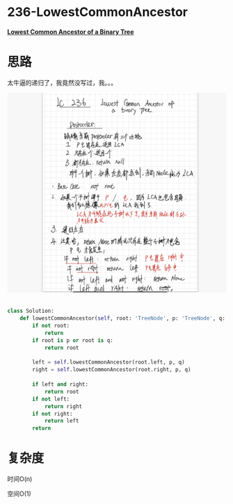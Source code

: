 # 236-LowestCommonAncestor

#### [Lowest Common Ancestor of a Binary Tree](https://leetcode-cn.com/problems/lowest-common-ancestor-of-a-binary-tree/)



# 思路

太牛逼的递归了，我竟然没写过，我。。。

![image-20211106211737718](https://raw.githubusercontent.com/q815101630/pic_storage/main/img/image-20211106211737718.png)

```python

class Solution:
    def lowestCommonAncestor(self, root: 'TreeNode', p: 'TreeNode', q: 'TreeNode') -> 'TreeNode':
        if not root:
            return
        if root is p or root is q:
            return root
        
        left = self.lowestCommonAncestor(root.left, p, q)
        right = self.lowestCommonAncestor(root.right, p, q)

        if left and right:
            return root
        if not left:
            return right
        if not right:
            return left
        return
```



# 复杂度

时间O(n)

空间O(1)